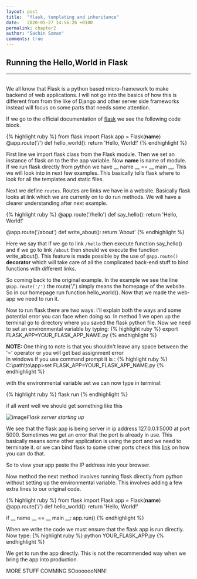 ```yaml
---
layout: post
title:  "flask, templating and inheritance"
date:   2020-05-27 14:56:26 +0100
permalink: chapter2
author: "Sachin Soman"
comments: true
---
```

## Running the Hello,World in Flask
<hr>
<br>
We all know that Flask is a python based micro-framework to make backend of web applications. I will not go into the basics 
of how this is different from from the like of Django and other server side frameworks instead will focus on some parts 
that needs some attention.



If we go to the official documentation of [flask](https://flask.palletsprojects.com/en/1.1.x/quickstart/) we see the following 
code block.

{% highlight ruby %}
from flask import Flask
app = Flask(__name__)
@app.route('/')
def hello_world():
    return 'Hello, World!'
{% endhighlight %}

First line we import flask class from the Flask module. Then we set an instance of flask on to the the app variable. Now
__name__ is name of module. If we run flask directly from python we have __ name __ == __ main __. This we will look into in next 
few examples. This basically tells flask where to look for all the templates and static files.

Next we define `routes`. Routes are links we have in a website. Basically flask looks at link which we are currenly on to 
do run methods. We will have a clearer understanding after next example.

 {% highlight ruby %}
 @app.route('/hello')
 def say_hello():
     return 'Hello, World!'
     
  @app.route('/about')
  def write_about():
      return 'About'
 {% endhighlight %}
 
 Here we say that if we go to link `/hello` then execute function say_hello() and if we go to link `/about` then should we execute the 
 function write_about(). This feature is made possible by the use of `@app.route()` <b>decorator</b> which will take care of all the
 complicated back-end stuff to bind functions with different links. 
 
 So coming back to the original example. In the example we see the line `@app.route('/')` the route('/') simply means the homepage of the website.
 So in our homepage run function hello_world(). Now that we made the web-app we need to run it.
 
 Now to run flask there are two ways. I'll explain both the ways and some potential error you can face when doing so. In method 1 we
 open up the terminal go to directory where you saved the flask python file. Now we need to set an environmental variable by typing:
  {% highlight ruby %}
export FLASK_APP=YOUR_FLASK_APP_NAME.py
  {% endhighlight %}
  
  <b>NOTE:</b> One thing to note is that you shouldn't leave any space between the '=' operator or you will get bad assignment error<br>
  In windows if you use command prompt it is :
   {% highlight ruby %}
  C:\path\to\app>set FLASK_APP=YOUR_FLASK_APP_NAME.py
   {% endhighlight %}
   
with the environmental variable set we can now type in terminal:

   {% highlight ruby %}
flask run
   {% endhighlight %}
   
   if all went well we should get something like this
    <br>
    
   ![image]({{site.github.url}}/assets/images/flask_run.png)*Flask server starting up*
   
   We see that the flask app is being server in ip address 127.0.0.1:5000 at port 5000. Sometimes we get an error that 
   the port is already in use. This basically means some other application is using the port and we need to terminate it.
   or we can bind flask to some other ports check this [link](https://pybit.es/flask-ports.html) on how you can do that.
   
   So to view your app paste the IP address into your browser.
   
   Now method the next method involves running flask directly from python without setting up the environmental variable. This 
   involves adding a few extra lines to our original code.
   
   {% highlight ruby %}
   from flask import Flask
   app = Flask(__name__)
   @app.route('/')
   def hello_world():
       return 'Hello, World!'
       
   if __ name __ == __ main __:
        app.run()
   {% endhighlight %}

When we write the code we must ensure that the flask app is run directly. Now type: 
   {% highlight ruby %}
python YOUR_FLASK_APP.py
   {% endhighlight %}
   
We get to run the app directly. This is not the recommended way when we bring the app into production.



MORE STUFF COMMING SOooooooNNN!